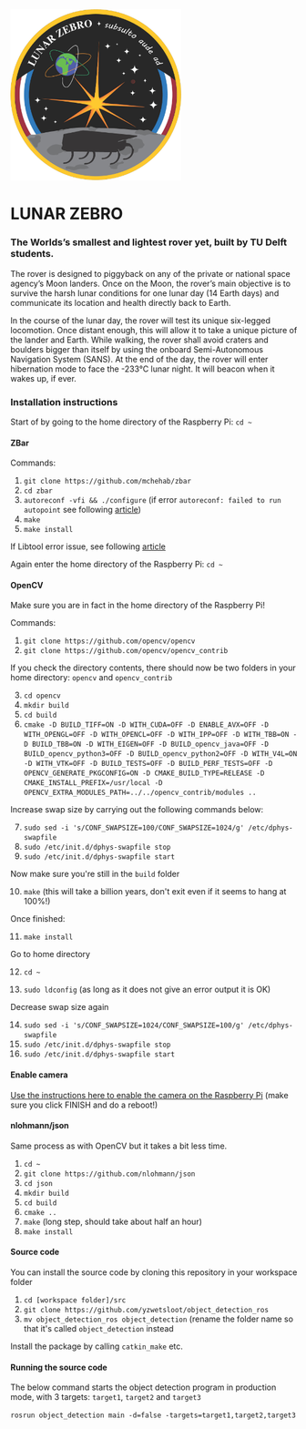 <a href="https://zebro.space/" target="_blank">
<img src=".assets/lunar-zebro-mission-badge.png" width="300" />
</a>

# LUNAR ZEBRO

### The Worlds’s smallest and lightest rover yet, built by TU Delft students.

The rover is designed to piggyback on any of the private or national space agency’s Moon landers. Once on the Moon, the rover’s main objective is to survive the harsh lunar conditions for one lunar day (14 Earth days) and communicate its location and health directly back to Earth.

In the course of the lunar day, the rover will test its unique six-legged locomotion. Once distant enough, this will allow it to take a unique picture of the lander and Earth. While walking, the rover shall avoid craters and boulders bigger than itself by using the onboard Semi-Autonomous Navigation System (SANS). At the end of the day, the rover will enter hibernation mode to face the -233°C lunar night. It will beacon when it wakes up, if ever.

### Installation instructions

Start of by going to the home directory of the Raspberry Pi: `cd ~`

#### ZBar
Commands:
1. `git clone https://github.com/mchehab/zbar`
2. `cd zbar`
3. `autoreconf -vfi && ./configure` (if error `autoreconf: failed to run autopoint` see following [article](https://dausruddin.com/autoreconf-failed-to-run-autopoint-no-such-file-or-directory/))
4. `make`
5. `make install`

If Libtool error issue, see following [article](https://stackoverflow.com/questions/18978252/error-libtool-library-used-but-libtool-is-undefined)

Again enter the home directory of the Raspberry Pi: `cd ~`

#### OpenCV
Make sure you are in fact in the home directory of the Raspberry Pi!

Commands:
1. `git clone https://github.com/opencv/opencv`
2. `git clone https://github.com/opencv/opencv_contrib`

If you check the directory contents, there should now be two folders in your home directory: `opencv` and `opencv_contrib`

3. `cd opencv`
4. `mkdir build`
5. `cd build`
6. `cmake -D BUILD_TIFF=ON -D WITH_CUDA=OFF -D ENABLE_AVX=OFF -D WITH_OPENGL=OFF -D WITH_OPENCL=OFF -D WITH_IPP=OFF -D WITH_TBB=ON -D BUILD_TBB=ON -D WITH_EIGEN=OFF -D BUILD_opencv_java=OFF -D BUILD_opencv_python3=OFF -D BUILD_opencv_python2=OFF -D WITH_V4L=ON -D WITH_VTK=OFF -D BUILD_TESTS=OFF -D BUILD_PERF_TESTS=OFF -D OPENCV_GENERATE_PKGCONFIG=ON -D CMAKE_BUILD_TYPE=RELEASE -D CMAKE_INSTALL_PREFIX=/usr/local -D OPENCV_EXTRA_MODULES_PATH=../../opencv_contrib/modules ..`

Increase swap size by carrying out the following commands below:

7. `sudo sed -i 's/CONF_SWAPSIZE=100/CONF_SWAPSIZE=1024/g' /etc/dphys-swapfile`
8. `sudo /etc/init.d/dphys-swapfile stop`
9. `sudo /etc/init.d/dphys-swapfile start`

Now make sure you're still in the `build` folder

10. `make` (this will take a billion years, don't exit even if it seems to hang at 100%!)

Once finished:

11. `make install`

Go to home directory

12. `cd ~`

13. `sudo ldconfig` (as long as it does not give an error output it is OK)

Decrease swap size again

14. `sudo sed -i 's/CONF_SWAPSIZE=1024/CONF_SWAPSIZE=100/g' /etc/dphys-swapfile`
15. `sudo /etc/init.d/dphys-swapfile stop`
16. `sudo /etc/init.d/dphys-swapfile start`

#### Enable camera
[Use the instructions here to enable the camera on the Raspberry Pi](https://www.raspberrypi.org/documentation/usage/camera/installing.md) (make sure you click FINISH and do a reboot!)

#### nlohmann/json

Same process as with OpenCV but it takes a bit less time.

1. `cd ~`
2. `git clone https://github.com/nlohmann/json`
3. `cd json`
4. `mkdir build`
5. `cd build`
6. `cmake ..`
7. `make` (long step, should take about half an hour)
8. `make install`

#### Source code
You can install the source code by cloning this repository in your workspace folder

1. `cd [workspace folder]/src`
2. `git clone https://github.com/yzwetsloot/object_detection_ros`
3. `mv object_detection_ros object_detection` (rename the folder name so that it's called `object_detection` instead

Install the package by calling `catkin_make` etc.

#### Running the source code
The below command starts the object detection program in production mode, with 3 targets: `target1`, `target2` and `target3`

`rosrun object_detection main -d=false -targets=target1,target2,target3`
